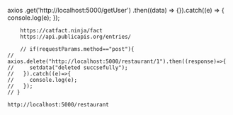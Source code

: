 
axios
        .get('http://localhost:5000/getUser')
        .then((data) => {}).catch((e) => {
          console.log(e);
        });

        https://catfact.ninja/fact
        https://api.publicapis.org/entries/

        // if(requestParams.method=="post"){
    //   axios.delete("http://localhost:5000/restaurant/1").then((response)=>{
    //     setdata("deleted succsefully");
    //   }).catch((e)=>{
    //     console.log(e);
    //   });
    // }

    http://localhost:5000/restaurant
